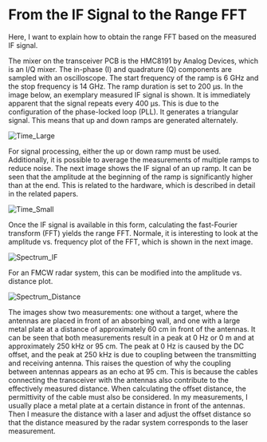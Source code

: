 # From the IF Signal to the Range FFT

Here, I want to explain how to obtain the range FFT based on the measured IF signal.

The mixer on the transceiver PCB is the HMC8191 by Analog Devices, which is an I/Q mixer. The in-phase (I) and quadrature (Q) components are sampled with an oscilloscope. The start frequency of the ramp is 6 GHz and the stop frequency is 14 GHz. The ramp duration is set to 200 µs. In the image below, an exemplary measured IF signal is shown. It is immediately apparent that the signal repeats every 400 µs. This is due to the configuration of the phase-locked loop (PLL). It generates a triangular signal. This means that up and down ramps are generated alternately.

![Time_Large](https://github.com/user-attachments/assets/bc124680-d291-40a3-bdf0-1889387b5a60)

For signal processing, either the up or down ramp must be used. Additionally, it is possible to average the measurements of multiple ramps to reduce noise. The next image shows the IF signal of an up ramp. It can be seen that the amplitude at the beginning of the ramp is significantly higher than at the end. This is related to the hardware, which is described in detail in the related papers.

![Time_Small](https://github.com/user-attachments/assets/f8210b89-09b1-473a-af36-e99e1d003d18)

Once the IF signal is available in this form, calculating the fast-Fourier transform (FFT) yields the range FFT. Normale, it is interesting to look at the amplitude vs. frequency plot of the FFT, which is shown in the next image.

![Spectrum_IF](https://github.com/user-attachments/assets/64b7fbfe-ad3a-401d-ab40-3e90069d70e2)

For an FMCW radar system, this can be modified into the amplitude vs. distance plot.

![Spectrum_Distance](https://github.com/user-attachments/assets/9cbb493d-d625-4737-9e74-fe2639990f3c)

The images show two measurements: one without a target, where the antennas are placed in front of an absorbing wall, and one with a large metal plate at a distance of approximately 60 cm in front of the antennas. It can be seen that both measurements result in a peak at 0 Hz or 0 m and at approximately 250 kHz or 95 cm. The peak at 0 Hz is caused by the DC offset, and the peak at 250 kHz is due to coupling between the transmitting and receiving antenna. This raises the question of why the coupling between antennas appears as an echo at 95 cm. This is because the cables connecting the transceiver with the antennas also contribute to the effectively measured distance. When calculating the offset distance, the permittivity of the cable must also be considered. In my measurements, I usually place a metal plate at a certain distance in front of the antennas. Then I measure the distance with a laser and adjust the offset distance so that the distance measured by the radar system corresponds to the laser measurement.
